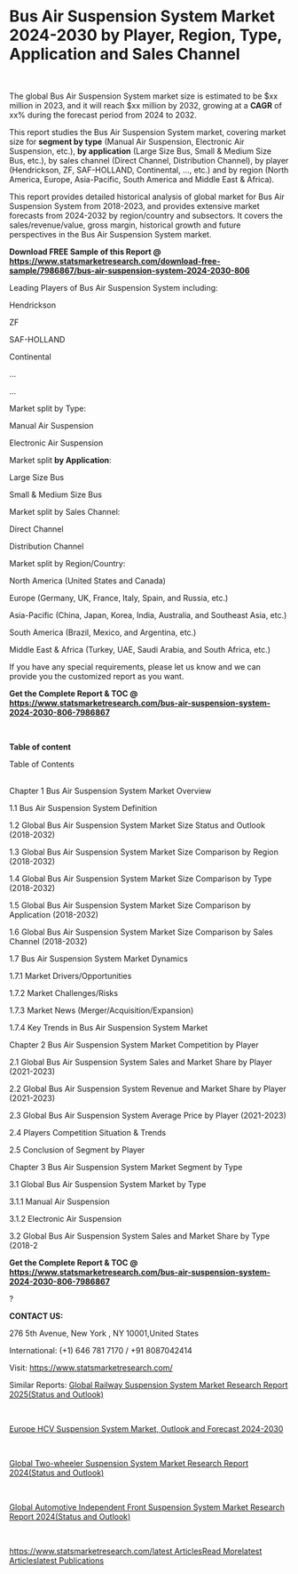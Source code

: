 <h1>Bus Air Suspension System Market 2024-2030 by Player, Region, Type, Application and Sales Channel</h1><br/><p>The global Bus Air Suspension System market size is estimated to be $xx million in 2023, and it will reach $xx million by 2032, growing at a <strong>CAGR</strong> of xx% during the forecast period from 2024 to 2032.</p>
 
 
 
 <p>This report studies the Bus Air Suspension System market, covering market size for <strong>segment by type</strong> (Manual Air Suspension, Electronic Air Suspension, etc.), <strong>by application</strong> (Large Size Bus, Small & Medium Size Bus, etc.), by sales channel (Direct Channel, Distribution Channel), by player (Hendrickson, ZF, SAF-HOLLAND, Continental, ..., etc.) and by region (North America, Europe, Asia-Pacific, South America and Middle East & Africa).</p>
 
 
 
 <p>This report provides detailed historical analysis of global market for Bus Air Suspension System from 2018-2023, and provides extensive market forecasts from 2024-2032 by region/country and subsectors. It covers the sales/revenue/value, gross margin, historical growth and future perspectives in the Bus Air Suspension System market.</p>
 
 
 
 <p><strong>Download FREE Sample of this Report @ <a href="https://www.statsmarketresearch.com/download-free-sample/7986867/bus-air-suspension-system-2024-2030-806">https://www.statsmarketresearch.com/download-free-sample/7986867/bus-air-suspension-system-2024-2030-806</a></strong></p>
 
 
 
 <p>Leading Players of Bus Air Suspension System including:</p>
 
 
 
 <p>Hendrickson</p>
 
 
 
 <p>ZF</p>
 
 
 
 <p>SAF-HOLLAND</p>
 
 
 
 <p>Continental</p>
 
 
 
 <p>...</p>
 
 
 
 <p>...</p>
 
 
 
 <p>Market split by Type:</p>
 
 
 
 <p>Manual Air Suspension</p>
 
 
 
 <p>Electronic Air Suspension</p>
 
 
 
 <p>Market split <strong>by Application</strong>:</p>
 
 
 
 <p>Large Size Bus</p>
 
 
 
 <p>Small & Medium Size Bus</p>
 
 
 
 <p>Market split by Sales Channel:</p>
 
 
 
 <p>Direct Channel</p>
 
 
 
 <p>Distribution Channel</p>
 
 
 
 <p>Market split by Region/Country:</p>
 
 
 
 <p>North America (United States and Canada)</p>
 
 
 
 <p>Europe (Germany, UK, France, Italy, Spain, and Russia, etc.)</p>
 
 
 
 <p>Asia-Pacific (China, Japan, Korea, India, Australia, and Southeast Asia, etc.)</p>
 
 
 
 <p>South America (Brazil, Mexico, and Argentina, etc.)</p>
 
 
 
 <p>Middle East & Africa (Turkey, UAE, Saudi Arabia, and South Africa, etc.)</p>
 
 
 
 <p>If you have any special requirements, please let us know and we can provide you the customized report as you want.</p>
 
 
 
 <div><b>Get the Complete Report & TOC @ <a href="https://www.statsmarketresearch.com/bus-air-suspension-system-2024-2030-806-7986867">https://www.statsmarketresearch.com/bus-air-suspension-system-2024-2030-806-7986867</a></b></div>
 
 
 
 <p><br />
 
 <b>Table of content</b></p>
 
 
 
 <p>Table of Contents<br />
 
 <br />
 
 Chapter 1 Bus Air Suspension System Market Overview<br />
 
 1.1 Bus Air Suspension System Definition<br />
 
 1.2 Global Bus Air Suspension System Market Size Status and Outlook (2018-2032)<br />
 
 1.3 Global Bus Air Suspension System Market Size Comparison by Region (2018-2032)<br />
 
 1.4 Global Bus Air Suspension System Market Size Comparison by Type (2018-2032)<br />
 
 1.5 Global Bus Air Suspension System Market Size Comparison by Application (2018-2032)<br />
 
 1.6 Global Bus Air Suspension System Market Size Comparison by Sales Channel (2018-2032)<br />
 
 1.7 Bus Air Suspension System Market Dynamics<br />
 
 1.7.1 Market Drivers/Opportunities<br />
 
 1.7.2 Market Challenges/Risks<br />
 
 1.7.3 Market News (Merger/Acquisition/Expansion)<br />
 
 1.7.4 Key Trends in Bus Air Suspension System Market<br />
 
 Chapter 2 Bus Air Suspension System Market Competition by Player<br />
 
 2.1 Global Bus Air Suspension System Sales and Market Share by Player (2021-2023)<br />
 
 2.2 Global Bus Air Suspension System Revenue and Market Share by Player (2021-2023)<br />
 
 2.3 Global Bus Air Suspension System Average Price by Player (2021-2023)<br />
 
 2.4 Players Competition Situation & Trends<br />
 
 2.5 Conclusion of Segment by Player<br />
 
 Chapter 3 Bus Air Suspension System Market Segment by Type<br />
 
 3.1 Global Bus Air Suspension System Market by Type<br />
 
 3.1.1 Manual Air Suspension<br />
 
 3.1.2 Electronic Air Suspension<br />
 
 3.2 Global Bus Air Suspension System Sales and Market Share by Type (2018-2</p>
 
 
 
 <div><b>Get the Complete Report & TOC @ <a href="https://www.statsmarketresearch.com/bus-air-suspension-system-2024-2030-806-7986867">https://www.statsmarketresearch.com/bus-air-suspension-system-2024-2030-806-7986867</a></b></div>
 
 
 
 <p>? </p>
 
 
 
 <p><b>CONTACT US:</b><br />
 
 276 5th Avenue, New York , NY 10001,United States<br />
 
 International: (+1) 646 781 7170 / +91 8087042414<br />
 
 Visit: <a href="https://www.statsmarketresearch.com/">https://www.statsmarketresearch.com/</a><br />
 
 Similar Reports: <a href="https://www.statsmarketresearch.com/bus-air-suspension-system-2024-2030-806-7986867">Global Railway Suspension System Market Research Report 2025(Status and Outlook)</a><br />
 
 <br />
 
 <a href="https://www.statsmarketresearch.com/bus-air-suspension-system-2024-2030-806-7986867">Europe HCV Suspension System Market, Outlook and Forecast 2024-2030</a><br />
 
 <br />
 
 <a href="https://www.statsmarketresearch.com/bus-air-suspension-system-2024-2030-806-7986867">Global Two-wheeler Suspension System Market Research Report 2024(Status and Outlook)</a><br />
 
 <br />
 
 <a href="https://www.statsmarketresearch.com/bus-air-suspension-system-2024-2030-806-7986867">Global Automotive Independent Front Suspension System Market Research Report 2024(Status and Outlook)</a><br />
 
 <br />
 
 <a href="https://gyeongbokgung.com">https://www.statsmarketresearch.com/</a><a href="https://hallyeomaritime.com">latest Articles</a><a href="https://jingwansa.com">Read More</a><a href="https://nguoiviet.jp/">latest Articles</a><a href="https://www.intelmarketresearch.com/">latest Publications</a></p>